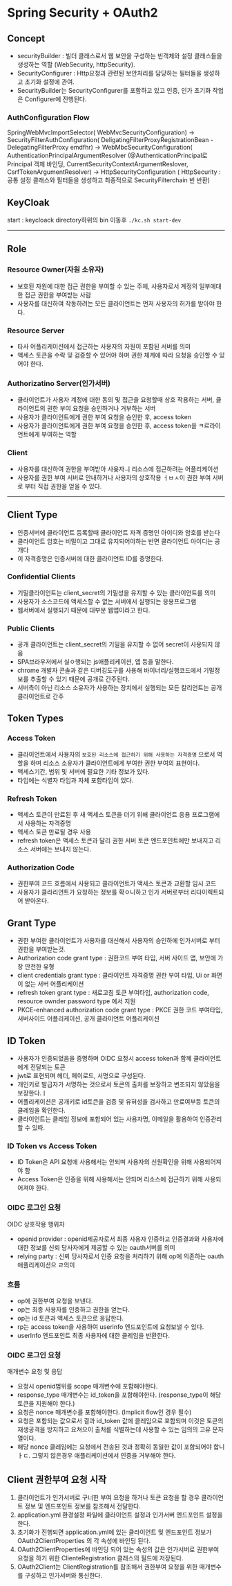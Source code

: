 # Spring Security + OAuth2 

## Concept
- securityBuilder : 빌더 클래스로서 웹 보안을 구성하는 빈객체와 설정 클래스들을 생성하는 역할 (WebSecurity, httpSecurity).
- SecurityConfigurer : Http요청과 관련된 보안처리를 담당하는 필터들을 생성하고 초기화 설정에 관여.
- SecurityBuilder는 SecurityConfigurer를 포함하고 있고 인증, 인가 초기화 작업은 Configurer에 진행된다.

### AuthConfiguration Flow
SpringWebMvcImportSelector( WebMvcSecurityConfiguration)
-> SecurityFilterAuthConfiguration( DeligatingFilterProxyRegistrationBean - DelegatingFilterProxy emdfhr)
-> WebMbcSecurityConfiguration( AuthenticationPrincipalArgumentResolver (@AuthenticationPrincipal로 Principal 객체 바인딩, CurrentSecurityContextArgumentReslover, CsrfTokenArgumentResolver)
-> HttpSecurityConfiguration ( HttpSecurity : 공통 설정 클래스와 필터들을 생성하고 최종적으로 SecurityFilterchain 빈 반환)



## KeyCloak
start : keycloack directory하위의 bin 이동후 ```./kc.sh start-dev```


-----
## Role
### Resource Owner(자원 소유자)
- 보호된 자원에 대한 접근 권한을 부여할 수 있는 주체, 사용자로서 계정의 일부에대한 접근 권한을 부여받는 사람
- 사용자를 대신하여 작동하려는 모든 클라이언트는 먼저 사용자의 허가를 받아야 한다.

### Resource Server
- 타사 어플리케이션에서 접근하는 사용자의 자원이 포함된 서버를 의미
- 액세스 토큰을 수락 및 검증할 수 있어야 하며 권한 체계에 따라 요청을 승인할 수 있어야 한다. 

### Authorizatino Server(인가서버)
- 클라이언트가 사용자 계정에 대한 동의 및 접근을 요청할때 상호 작용하는 서버, 클라이언트의 권한 부여 요청을 승인하거나 거부하는 서버
- 사용자가 클라이언트에게 권한 부여 요청을 승인한 후, access token
- 사용자가 클라이언트에게 권한 부여 요청을 승인한 후, access token을 ㅋ르라이언트에게 부여하는 역할
### Client
- 사용자를 대신하여 권한을 부여받아 사욪자ㅢ 리소스에 접근하려는 어플리케이션
- 사용자를 권한 부여 서버로 안내하거나 사용자의 상호작용 ㅓㅂㅅ이 권한 부여 서버로 부터 직접 권한을 얻을 수 있다.

----
## Client Type
- 인증서버에 클라이언트 등록할때 클라이언트 자격 증명인 아이디와 암호를 받는다 
- 클라이언트 암호는 비밀이고 그대로 유지되어야하는 반면 클라이언트 아이디는 공개다 
- 이 자격증명은 인증서버에 대한 클라이언트 ID를 증명한다. 
### Confidential Clients 
- 기밀클라이언트는 client_secret의 기밀성을 유지할 수 있는 클라이언트를 의미
- 사용자가 소스코드에 액세스할 수 없는 서버에서 실행되는 응용프로그램
- 웹서버에서 실행되기 때문에 대부분 웹앱이라고 한다. 
### Public Clients
- 공개 클라이언트는 client_secret의 기밀을 유지할 수 없어 secret이 사용되지 않음
- SPA브라우저에서 실ㅇ행되는 js애플리케이션, 앱 등을 말한다. 
- chrome 개발자 콘솔과 같은 디버깅도구를 사용해 바이너리/실행코드에서 기밀정보를 추출할 수 있기 때문에 공개로 간주된다. 
- 서버측이 아닌 리소스 소유자가 사용하는 장치에서 실행되는 모든 칼리언트는 공개 클라이언트로 간주

## Token Types
### Access Token 
- 클라이언트에서 사용자의 `보호된 리소스에 접근하기 위해 사용하는 자격증명` 으로서 역할을 하며 리소스 소유자가 클라이언트에게 부여한 권한 부여의 표현이다. 
- 액세스기간, 범위 및 서버에 필요한 기타 정보가 있다. 
- 타입에는 식별자 타입과 자체 포함타입이 있다. 
### Refresh Token
- 액세스 토큰이 만료된 후 새 액세스 토큰을 더기 위해 클라이언트 응용 프로그램에서 사용하는 자격증명
- 액세스 토큰 만료될 경우 사용
- refresh token은 액세스 토큰과 달리 권한 서버 토큰 엔드포인트에만 보내지고 리소스 서버에는 보내지 않는다. 
### Authorization Code
- 권한부여 코드 흐름에서 사용되고  클라이언트가 액세스 토큰과 교환할 임시 코드
- 사용자가 클라리언트가 요청하는 정보를 확ㅇ니하고 인가 서버로부터 리다이렉트되어 받아온다.


## Grant Type
- 권한 부여란 클라이언트가 사용자를 대신해서 사용자의 승인하에 인가서버로 부터 권한을 부여받는것.
- Authorization code grant type : 권한코드 부여 타입, 서버 사이드 앱, 보안에 가장 안전한 유형
- client credentials grant type : 클라이언트 자격증명 권한 부여 타입, Ui or 화면이 없는 서버 어플리케이션
- refresh token grant type : 새로고침 토큰 부여타입, authorization code, resource ownder password type 에서 지원 
- PKCE-enhanced authorization code grant type : PKCE 권한 코드 부여타입, 서버사이드 어플리케이션, 공개 클라이언트 어플리케이션

## ID Token
- 사용자가 인증되었음을 증명하며 OIDC 요청시 access token과 함꼐 클라이언트에게 전달되는 토큰
- jwt로 표현되며 헤더, 페이로드, 서명으로 구성된다.
- 개인키로 발급자가 서명하는 것으로서 토큰의 출처를 보장하고 변조되지 않았음을 보장한다.ㅣ
- 어플리케이션은 공개키로 id토큰을 검증 및 유혀성을 검사하고 만료여부등 토큰의 클레임을 확인한다.
- 클라이언트는 클레임 정보에 포함되어 있는 사용자명, 이메일을 활용하여 인증관리 할 수 있따.

### ID Token vs Access Token
- ID Token은 API 요청에 사용해서는 안되며 사용자의 신원확인을 위해 사용되어져야 함
- Access Token은 인증을 위해 사용해서는 안되며 리소스에 접근하기 위해 사용되어져야 한다.

### OIDC 로그인 요청
OIDC 상호작용 행위자
- openid provider :  openid제공자로서 최종 사용자 인증하고 인증결과와 사용자에 대한 정보를 신뢰 당사자에게 제공할 수 있는 oauth서버를 의미
- relying party : 신뢰 당사자로서 인증 요청을 처리하기 위해 op에 의존하는 oauth 애플리케이션으 ㄹ의미

### 흐름
- op에 권한부여 요청을 보낸다.
- op는 최종 사용자를 인증하고 권한을 얻는다.
- op는 id 토큰과 액세스 토큰으로 응답한다.
- rp는 access token을 사용하여 userinfo 엔드포인트에 요청보낼 수 있다.
- userInfo 엔드포인트 최종 사용자에 대한 클레임을 반환한다.

### OIDC 로그인 요청
매개변수 요청 및 응답
- 요청시 openid범위를 scope 매개변수에 포함해야한다.
- response_type 매개변수는 id_token을 포함해야한다. (response_type이 해당 토큰을 지원해야 한다.)
- 요청은 nonce 매개변수를 포함해야한다. (Implicit flow인 경우 필수)
- 요청은 포함되는 값으로서 결과 id_token 값에 클레임으로 포함되며 이것은 토큰의 재생공격을 방지하고 요쳐으이 출처를 식별하는데 사용할 수 있는 임의의 고유 문자열이다.
- 해당 nonce 클레임에는 요청에서 전송된 것과 정확히 동일한 값이 포함되어야 합니ㅏㄷ. 그렇지 않은경우 애플리케이션에서 인증을 거부해야 한다.
 
## Client 권한부여 요청 시작 
1. 클라이언트가 인가서버로 구너한 부여 요청을 하거나 토큰 요청을 할 경우 클라이언트 정보 및 엔드포인트 정보를 참조해서 전달한다. 
2. application.yml 환경설정 파일에 클라이언트 설정과 인가서버 엔드포인트 설정을 한다. 
3. 초기화가 진행되면 application.yml에 있는 클라이언트 및 엔드포인트 정보가 OAuth2ClientProperties 의 각 속성에 바인딩 된다. 
4. OAuth2ClientProperties에 바인딩 되어 있는 속성의 값은 인가서버로 권한부여 요청을 하기 위한 ClienteRegistration 클래스의 필드에 저장된다.
5. OAuth2Client는 ClientRegistration를 참조해서 권한부여 요청을 위한 매개변수를 구성하고 인가서버와 통신한다.
